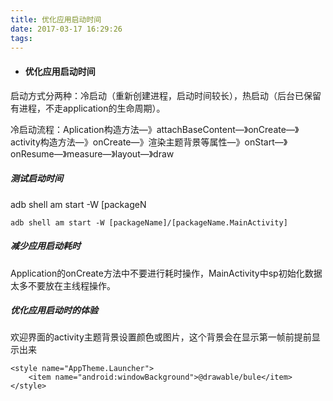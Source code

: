 ```yaml
---
title: 优化应用启动时间
date: 2017-03-17 16:29:26
tags:
---
```


- #### 优化应用启动时间

启动方式分两种：冷启动（重新创建进程，启动时间较长），热启动（后台已保留有进程，不走application的生命周期）。

冷启动流程：Aplication构造方法—》attachBaseContent—》onCreate—》activity构造方法—》onCreate—》渲染主题背景等属性—》onStart—》onResume—》measure—》layout—》draw

##### 测试启动时间

adb shell am start -W [packageN

```
adb shell am start -W [packageName]/[packageName.MainActivity]
```

##### 减少应用启动耗时

Application的onCreate方法中不要进行耗时操作，MainActivity中sp初始化数据太多不要放在主线程操作。

##### 优化应用启动时的体验

欢迎界面的activity主题背景设置颜色或图片，这个背景会在显示第一帧前提前显示出来

```
<style name="AppTheme.Launcher">
    <item name="android:windowBackground">@drawable/bule</item>
</style>
```

